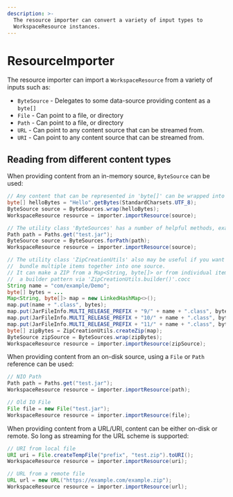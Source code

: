 ```yaml
---
description: >-
  The resource importer can convert a variety of input types to
  WorkspaceResource instances.
---
```


# ResourceImporter

The resource importer can import a `WorkspaceResource` from a variety of inputs such as:

* `ByteSource` - Delegates to some data-source providing content as a `byte[]`
* `File` - Can point to a file, or directory
* `Path` - Can point to a file, or directory
* `URL` - Can point to any content source that can be streamed from.
* `URI` - Can point to any content source that can be streamed from.

## Reading from different content types

When providing content from an in-memory source, `ByteSource` can be used:

```java
// Any content that can be represented in 'byte[]' can be wrapped into a 'ByteSource'
byte[] helloBytes = "Hello".getBytes(StandardCharsets.UTF_8);
ByteSource source = ByteSources.wrap(helloBytes);
WorkspaceResource resource = importer.importResource(source);

// The utility class 'ByteSources' has a number of helpful methods, example paths:
Path path = Paths.get("test.jar");
ByteSource source = ByteSources.forPath(path);
WorkspaceResource resource = importer.importResource(source);

// The utility class 'ZipCreationUtils' also may be useful if you want to easily
//  bundle multiple items together into one source.
// It can make a ZIP from a Map<String, byte[]> or from individual items by using
//  a builder pattern via 'ZipCreationUtils.builder()'.cocc
String name = "com/example/Demo";
byte[] bytes = ...
Map<String, byte[]> map = new LinkedHashMap<>();
map.put(name + ".class", bytes);
map.put(JarFileInfo.MULTI_RELEASE_PREFIX + "9/" + name + ".class", bytes);
map.put(JarFileInfo.MULTI_RELEASE_PREFIX + "10/" + name + ".class", bytes);
map.put(JarFileInfo.MULTI_RELEASE_PREFIX + "11/" + name + ".class", bytes);
byte[] zipBytes = ZipCreationUtils.createZip(map);
ByteSource zipSource = ByteSources.wrap(zipBytes);
WorkspaceResource resource = importer.importResource(zipSource);
```

When providing content from an on-disk source, using a `File` or `Path` reference can be used:

```java
// NIO Path
Path path = Paths.get("test.jar");
WorkspaceResource resource = importer.importResource(path);

// Old IO File
File file = new File("test.jar");
WorkspaceResource resource = importer.importResource(file);
```

When providing content from a URL/URI, content can be either on-disk or remote. So long as streaming for the URL scheme is supported:

```java
// URI from local file
URI uri = File.createTempFile("prefix", "test.zip").toURI();
WorkspaceResource resource = importer.importResource(uri);

// URL from a remote file
URL url = new URL("https://example.com/example.zip");
WorkspaceResource resource = importer.importResource(url);
```

